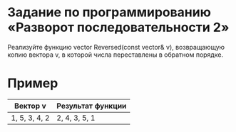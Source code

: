 # Задание по программированию «Разворот последовательности 2»

Реализуйте функцию vector<int> Reversed(const vector<int>& v), возвращающую копию вектора v, в которой числа переставлены в обратном порядке.

# Пример #

**Вектор v** | **Результат функции**
--- | --- 
1, 5, 3, 4, 2 | 2, 4, 3, 5, 1
